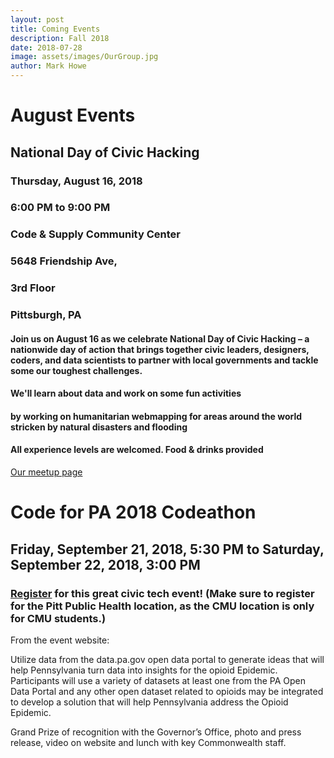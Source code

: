 ```yaml
---
layout: post
title: Coming Events
description: Fall 2018
date: 2018-07-28
image: assets/images/OurGroup.jpg
author: Mark Howe
---
```


# August Events


## National Day of Civic Hacking

### Thursday, August 16, 2018
### 6:00 PM to 9:00 PM
### Code & Supply Community Center

### 5648 Friendship Ave, 
### 3rd Floor
### Pittsburgh, PA

#### Join us on August 16 as we celebrate National Day of Civic Hacking – a nationwide day of action that brings together civic leaders, designers, coders, and data scientists to partner with local governments and tackle some our toughest challenges.

#### We'll learn about data and work on some fun activities 
#### by working on humanitarian webmapping for areas around the world stricken by natural disasters and flooding
#### All experience levels are welcomed. Food & drinks provided

[Our meetup page](https://www.meetup.com/codeforpgh)

# Code for PA 2018 Codeathon
## Friday, September 21, 2018, 5:30 PM to Saturday, September 22, 2018, 3:00 PM
### [Register](http://www.code4pa.tech/schedule/) for this great civic tech event! (Make sure to register for the Pitt Public Health location, as the CMU location is only for CMU students.)

From the event website:

Utilize data from the data.pa.gov open data portal to generate ideas that will help Pennsylvania turn data into insights for the opioid Epidemic. Participants will use a variety of datasets at least one from the PA Open Data Portal and any other open dataset related to opioids may be integrated to develop a solution that will help Pennsylvania address the Opioid Epidemic.

Grand Prize of recognition with the Governor’s Office, photo and press release, video on website and lunch with key Commonwealth staff.